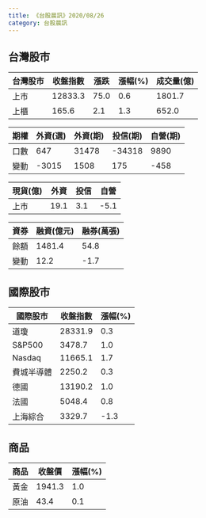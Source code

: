 ```yaml
---
title: 《台股晨訊》2020/08/26
category: 台股晨訊
---
```


台灣股市
----------------------

台灣股市|收盤指數|漲跌|漲幅(%)|成交量(億)
--|--|--|--|--
上市|12833.3|75.0|0.6|1801.7
上櫃|165.6|2.1|1.3|652.0

期權|外資(選)|外資(期)|投信(期)|自營(期)
--|--|--|--|--
口數|647|31478|-34318|9890
變動|-3015|1508|175|-458

現貨(億)|外資|投信|自營
--|--|--|--
上市|19.1|3.1|-5.1

資券|融資(億元)|融券(萬張)
--|--|--
餘額|1481.4|54.8
變動|12.2|-1.7

國際股市
------------------

國際股市|收盤指數|漲幅(%)
--|--|--
道瓊|28331.9|0.3
S&P500|3478.7|1.0
Nasdaq|11665.1|1.7
費城半導體|2250.2|0.3
德國|13190.2|1.0
法國|5048.4|0.8
上海綜合|3329.7|-1.3

商品
---------------

商品|收盤價|漲幅(%)
--|--|--
黃金|1941.3|1.0
原油|43.4|0.1
